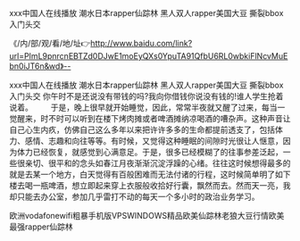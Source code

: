 ххх中国人在线播放
潮水日本rapper仙踪林
黑人双人rapper美国大豆
撕裂bbox入门头交


《/内/部/观/看/地/址👉http://www.baidu.com/link?url=PImL9pnrcnEBTZd0DJwE1moEyQXs0YpuTA91QfbU6RL0wbkiFlNcvMuEbn0iJT6n&wd》--

ххх中国人在线播放
潮水日本rapper仙踪林
黑人双人rapper美国大豆
撕裂bbox入门头交
你午时不是还说没有带钱的吗?我向你借钱你说没有钱的!谁人学生抢着说着。
　　于是，晚上很早就开始睡觉，因此，常常半夜就又醒了过来，每当一觉醒来，时不时可以听到在楼下烤肉摊或者啤酒摊纳凉喝酒的嘈杂声。这种声音让自己心生内疚，仿佛自己这么多年以来把许许多多的生命都提前透支了，包括体力、感情、志趣和向往等等。有时候，又觉得这种睡眠的间隙时光很让人惬意，因为体力已经恢复，就感觉到心满意足。于是，很多已经模糊了的往事参差泛起，一些很亲切、很平和的念头如春江月夜渐渐沉淀浮躁的心绪。往往这时候想得最多的就是去某一个地方，白天觉得有百般困难而无法付诸的行程，这时候简单明了如下楼去喝一瓶啤酒，想立即起来穿上衣服般收拾好行囊，飘然而去。然而天一亮，我却只能去办公室，参加几乎雷打不动的每天一个多小时的政治业务学习。





欧洲vodafonewifi粗暴手机版VPSWINDOWS精品欧美仙踪林老狼大豆行情欧美最强rapper仙踪林
